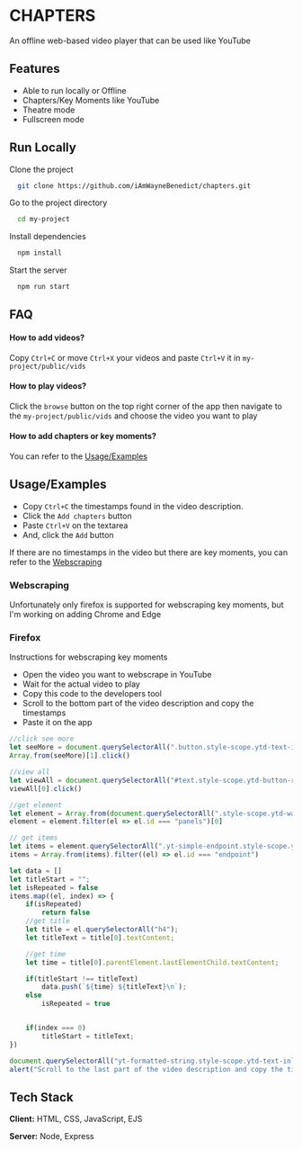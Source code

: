 # CHAPTERS
An offline web-based video player that can be used like YouTube

## Features

- Able to run locally or Offline
- Chapters/Key Moments like YouTube
- Theatre mode
- Fullscreen mode

## Run Locally

Clone the project

```bash
  git clone https://github.com/iAmWayneBenedict/chapters.git
```

Go to the project directory

```bash
  cd my-project
```

Install dependencies

```bash
  npm install
```

Start the server

```bash
  npm run start
```


## FAQ

#### How to add videos?

Copy `Ctrl+C` or move `Ctrl+X` your videos and paste `Ctrl+V` it in `my-project/public/vids`

#### How to play videos?

Click the `browse` button on the top right corner of the app then navigate to the `my-project/public/vids` and choose the video you want to play

#### How to add chapters or key moments?

You can refer to the [Usage/Examples](#usageexamples)



## Usage/Examples

- Copy `Ctrl+C` the timestamps found in the video description.
- Click the `Add chapters` button 
- Paste `Ctrl+V` on the textarea  
- And, click the `Add` button

If there are no timestamps in the video but there are key moments, you can refer to the [Webscraping](#webscraping) 

### Webscraping
Unfortunately only firefox is supported for webscraping key moments, but I'm working on adding Chrome and Edge
### Firefox
Instructions for webscraping key moments
- Open the video you want to webscrape in YouTube
- Wait for the actual video to play
- Copy this code to the developers tool
- Scroll to the bottom part of the video description and copy the timestamps
- Paste it on the app

```javascript
//click see more
let seeMore = document.querySelectorAll(".button.style-scope.ytd-text-inline-expander")
Array.from(seeMore)[1].click()

//view all
let viewAll = document.querySelectorAll("#text.style-scope.ytd-button-renderer.style-blue-text")
viewAll[0].click()

//get element
let element = Array.from(document.querySelectorAll(".style-scope.ytd-watch-flexy"))
element = element.filter(el => el.id === "panels")[0]

// get items
let items = element.querySelectorAll(".yt-simple-endpoint.style-scope.ytd-macro-markers-list-item-renderer")
items = Array.from(items).filter((el) => el.id === "endpoint")

let data = []
let titleStart = "";
let isRepeated = false
items.map((el, index) => {
    if(isRepeated)
        return false
    //get title
    let title = el.querySelectorAll("h4");
    let titleText = title[0].textContent;

    //get time
    let time = title[0].parentElement.lastElementChild.textContent;

    if(titleStart !== titleText)
        data.push(`${time} ${titleText}\n`);
    else
        isRepeated = true


    if(index === 0)
        titleStart = titleText;
})

document.querySelectorAll("yt-formatted-string.style-scope.ytd-text-inline-expander")[0].append(`\n\n${data.join("")}`)
alert("Scroll to the last part of the video description and copy the timestamps")

```


## Tech Stack

**Client:** HTML, CSS, JavaScript, EJS

**Server:** Node, Express

